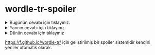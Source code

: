 # wordle-tr-spoiler

<details>
  <summary>Bugünün cevabı için tıklayınız.</summary>
  <br>
    <b> yamçı </b>
</details>

<details>
  <summary>Yarının cevabı için tıklayınız</summary>
  <br>
   <b> sabuh </b>
</details>

<details>
  <summary>Dünün cevabı için tıklayınız </summary>
  <br>
  <b> kurma </b>
</details>

https://f.github.io/wordle-tr/ için geliştirilmiş bir spoiler sistemidir kendini yeniler otomatik olarak.

